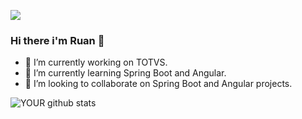 [<img src="https://img.shields.io/badge/linkedin-%230077B5.svg?&style=for-the-badge&logo=linkedin&logoColor=white" />](https://www.linkedin.com/in/ruan-felipe-totti-do-amaral-b15411183/)

### Hi there i'm Ruan 👋

<!--
**Ruan-fe/Ruan-fe** is a ✨ _special_ ✨ repository because its `README.md` (this file) appears on your GitHub profile.

Here are some ideas to get you started:

- 🔭 I’m currently working on ...
- 🌱 I’m currently learning ...
- 👯 I’m looking to collaborate on ...
- 🤔 I’m looking for help with ...
- 💬 Ask me about ...
- 📫 How to reach me: ...
- 😄 Pronouns: ...
- ⚡ Fun fact: ...
-->

- 🔭 I’m currently working on TOTVS.
- 🌱 I’m currently learning Spring Boot and Angular.
- 🤝 I’m looking to collaborate on Spring Boot and Angular projects. 

![YOUR github stats](https://github-readme-stats.vercel.app/api?username=Ruan-fe)

